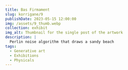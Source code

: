 ```yaml
---
title: Bas Firmament
slug: korrigane/9
publishDate: 2023-05-15 12:00:00
img: /assets/9_thumb.webp
collection: exhibit
img_alt: Thumbnail for the single post of the artwork
description: |
  Perlin noise algorithm that draws a sandy beach
tags:
  - Generative art
  - Exhibitions
  - Physicals
---
```

